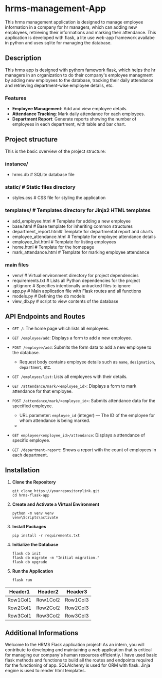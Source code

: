 # hrms-management-App

This hrms management application is designed to manage employee information in a company for hr managers, which can adding new employees, retrieving their informations and marking their attendance. This application is developed with flask, a lite use web-app framework availabe in python and uses sqlite for managing the database.

##  Description

This hrms app is designed with pythom famework flask, which helps the hr managers in an organization to do their company's employee managment by adding new employees to the database, tracking their daily attendance and retrieving department-wise employee details, etc.

### Features

- **Employee Management**: Add and view employee details.
- **Attendance Tracking**: Mark daily attendance for each employees.
- **Department Report**: Generate reports showing the number of employees in each department, with table and bar chart.

## Project structure

This is the basic overview of the project structure:


### instance/
- hrms.db # SQLite database file

### static/ # Static files directory
- styles.css # CSS file for styling the application

### templates/ # Templates directory for Jinja2 HTML templates
 - add_employee.html # Template for adding a new employee
 - base.html # Base template for inheriting common structures
 - department_report.html# Template for departmental report and charts
 - employee_attendance.html # Template for employee attendance details
 - employee_list.html # Template for listing employees
 - home.html # Template for the homepage
 - mark_attendance.html # Template for marking employee attendance
### main files
- venv/ # Virtual environment directory for project dependencies
- requirements.txt # Lists all Python dependencies for the project
- .gitignore # Specifies intentionally untracked files to ignore
- app.py # Main application file with Flask routes and all functions
- models.py # Defining the db models
- view_db.py # script to view contents of the database

## API Endpoints and Routes

- `GET /`: The home page which lists all employees.

- `GET /employee/add`: Displays a form to add a new employee.

- `POST /employee/add`: Submits the form data to add a new employee to the database.
  - Request body contains employee details such as `name`, `designation`, `department`, etc.

- `GET /employee/list`: Lists all employees with their details.
 - `GET /attendance/mark/<employee_id>`: Displays a form to mark attendance for that employee.

- `POST /attendance/mark/<employee_id>`: Submits attendance data for the specified employee.
  - URL parameter: `employee_id` (integer) — The ID of the employee for whom attendance is being marked.
  - 
- `GET employee/<employee_id>/attendance`: Displays a attendance of specific employee.

- `GET /department-report`: Shows a report with the count of employees in each department.
  
## Installation

1. **Clone the Repository**

    ```
    git clone https://yourrepositorylink.git
    cd hrms-flask-app
    ```

2. **Create and Activate a Virtual Environment**

    ```
    python -m venv venv
    venv\Scripts\activate
    ```

3. **Install Packages**

    ```
    pip install -r requirements.txt
    ```

4. **Initialize the Database**

    ```
    flask db init
    flask db migrate -m "Initial migration."
    flask db upgrade
    ```

5. **Run the Application**

    ```
    flask run
    ```

| Header1 | Header2 | Header3 |
|---------|---------|---------|
| Row1Col1 | Row1Col2 | Row1Col3 |
| Row2Col1 | Row2Col2 | Row2Col3 |
| Row3Col1 | Row3Col2 | Row3Col3 |


## Additional Informations

Welcome to the HRMS Flask application project! As an intern, you will contribute to developing and maintaining a web application that is critical for managing our company's human resources efficiently. I have used basic flask methods and functions to build all the routes and endpoints required for the functioning of app. SQLAlchemy is used for ORM with flask. Jinja engine is used to render html templates.
